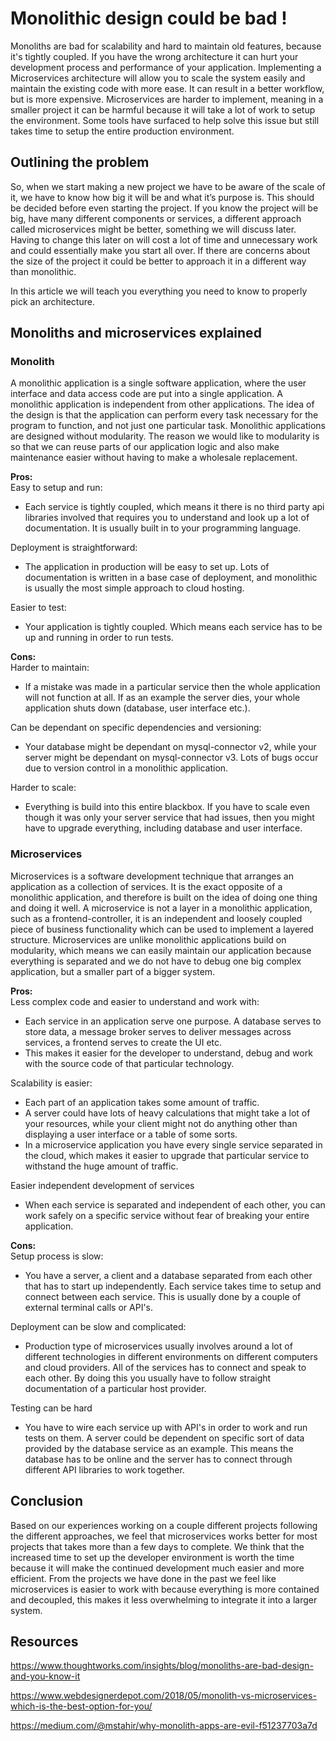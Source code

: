 # Monolithic design could be bad !

Monoliths are bad for scalability and hard to maintain old features, because it's tightly coupled. If you have the wrong architecture it can hurt your development process and performance of your application. Implementing a Microservices architecture will allow you to scale the system easily and maintain the existing code with more ease. It can result in a better workflow, but is more expensive.
Microservices are harder to implement, meaning in a smaller project it can be harmful because it will take a lot of work to setup the environment. Some tools have surfaced to help solve this issue but still takes time to setup the entire production environment.

## Outlining the problem
So, when we start making a new project we have to be aware of the scale of it, we have to know how big it will be and what it’s purpose is. This should be decided before even starting the project. If you know the project will be big, have many different components or services, a different approach called microservices might be better, something we will discuss later.
Having to change this later on will cost a lot of time and unnecessary work and could essentially make you start all over. If there are concerns about the size of the project it could be better to approach it in a different way than monolithic.

In this article we will teach you everything you need to know to properly pick an architecture.

## Monoliths and microservices explained
### Monolith
A monolithic application is a single software application, where the user interface and data access code are put into a single application. A monolithic application is independent from other applications. The idea of the design is that the application can perform every task necessary for the program to function, and not just one particular task. Monolithic applications are designed without modularity. The reason we would like to modularity is so that we can reuse parts of our application logic and also make maintenance easier without having to make a wholesale replacement.

**Pros:**  
Easy to setup and run:
- Each service is tightly coupled, which means it there is no third party api libraries involved that requires you to understand and look up a lot of documentation. It is usually built in to your programming language.  

Deployment is straightforward:
- The application in production will be easy to set up. Lots of documentation is written in a base case of deployment, and monolithic is usually the most simple approach to cloud hosting.

Easier to test:
- Your application is tightly coupled. Which means each service has to be up and running in order to run tests.

**Cons:**  
Harder to maintain:
- If a mistake was made in a particular service then the whole application will not function at all. If as an example the server dies, your whole application shuts down (database, user interface etc.).

Can be dependant on specific dependencies and versioning:
- Your database might be dependant on mysql-connector v2, while your server might be dependant on mysql-connector v3. Lots of bugs occur due to version control in a monolithic application.

Harder to scale:
- Everything is build into this entire blackbox. If you have to scale even though it was only your server service that had issues, then you might have to upgrade everything, including database and user interface.



### Microservices

Microservices is a software development technique that arranges an application as a collection of services. It is the exact opposite of a monolithic application, and therefore is built on the idea of doing one thing and doing it well.
A microservice is not a layer in a monolithic application, such as a frontend-controller, it is an independent and loosely coupled piece of business functionality which can be used to implement a layered structure. Microservices are unlike monolithic applications build on modularity, which means we can easily maintain our application because everything is separated and we do not have to debug one big complex application, but a smaller part of a bigger system.

**Pros:**  
Less complex code and easier to understand and work with:
- Each service in an application serve one purpose. A database serves to store data, a message broker serves to deliver messages across services, a frontend serves to create the UI etc.
- This makes it easier for the developer to understand, debug and work with the source code of that particular technology.

Scalability is easier:
- Each part of an application takes some amount of traffic.
- A server could have lots of heavy calculations that might take a lot of your resources, while your client might not do anything other than displaying a user interface or a table of some sorts.
- In a microservice application you have every single service separated in the cloud, which makes it easier to upgrade that particular service to withstand the huge amount of traffic.

Easier independent development of services
- When each service is separated and independent of each other, you can work safely on a specific service without fear of breaking your entire application.

**Cons:**  
Setup process is slow:
- You have a server, a client and a database separated from each other that has to start up independently. Each service takes time to setup and connect between each service. This is usually done by a couple of external terminal calls or API's.

Deployment can be slow and complicated:
- Production type of microservices usually involves around a lot of different technologies in different environments on different computers and cloud providers. All of the services has to connect and speak to each other. By doing this you usually have to follow straight documentation of a particular host provider.

Testing can be hard
- You have to wire each service up with API's in order to work and run tests on them. A server could be dependent on specific sort of data provided by the database service as an example. This means the database has to be online and the server has to connect through different API libraries to work together.

## Conclusion
Based on our experiences working on a couple different projects following the different approaches,  we feel that microservices works better for most projects that takes more than a few days to complete. We think that the increased time to set up the developer environment is worth the time because it will make the continued development much easier and more efficient. From the projects we have done in the past we feel like microservices is easier to work with because everything is more contained and decoupled, this makes it less overwhelming to integrate it into a larger system.






## Resources
https://www.thoughtworks.com/insights/blog/monoliths-are-bad-design-and-you-know-it

https://www.webdesignerdepot.com/2018/05/monolith-vs-microservices-which-is-the-best-option-for-you/

https://medium.com/@mstahir/why-monolith-apps-are-evil-f51237703a7d

